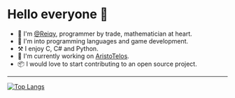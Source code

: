 <!---
- 👋 Hi, I’m @Reiqy
- 👀 I’m interested in ...
- 🌱 I’m currently learning ...
- 💞️ I’m looking to collaborate on ...
- 📫 How to reach me ...
⚒️🏠
--->
# Hello everyone 👋
- 🧔 I'm [@Reiqy](https://github.com/Reiqy), programmer by trade, mathematician at heart.
- 👀 I'm into programming languages and game development.
- ⚒️ I enjoy C, C# and Python.
- 🚧 I'm currently working on [AristoTelos](https://www.aristotelos.cz/).
- 📦 I would love to start contributing to an open source project.

---

[![Top Langs](https://github-readme-stats.vercel.app/api/top-langs/?username=reiqy&layout=compact&theme=graywhite)](https://github.com/anuraghazra/github-readme-stats)

<!---
Reiqy/Reiqy is a ✨ special ✨ repository because its `README.md` (this file) appears on your GitHub profile.
You can click the Preview link to take a look at your changes.
--->
